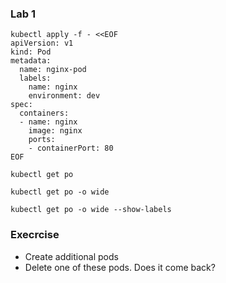 ### Lab 1
```
kubectl apply -f - <<EOF
apiVersion: v1
kind: Pod
metadata:
  name: nginx-pod
  labels:
    name: nginx
    environment: dev
spec:
  containers:
  - name: nginx
    image: nginx
    ports:
    - containerPort: 80
EOF
```

```
kubectl get po
```
```
kubectl get po -o wide
```
```
kubectl get po -o wide --show-labels
```
### Execrcise
- Create additional pods 
- Delete one of these pods. Does it come back?
